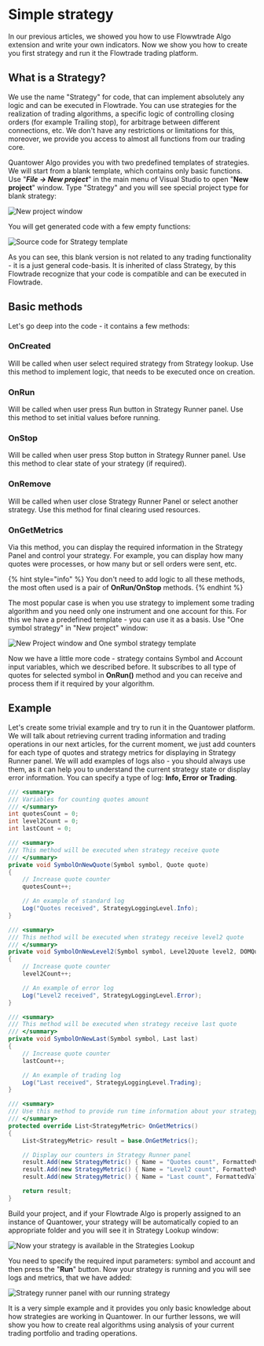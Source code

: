 # Simple strategy

In our previous articles, we showed you how to use Flowwtrade Algo extension and write your own indicators. Now we show you how to create you first strategy and run it the Flowtrade trading platform.

## What is a Strategy?

We use the name "Strategy" for code, that can implement absolutely any logic and can be executed in Flowtrade. You can use strategies for the realization of trading algorithms, a specific logic of controlling closing orders (for example Trailing stop), for arbitrage between different connections, etc. We don't have any restrictions or limitations for this, moreover, we provide you access to almost all functions from our trading core.

Quantower Algo provides you with two predefined templates of strategies. We will start from a blank template, which contains only basic functions. Use "_**File -> New project**_" in the main menu of Visual Studio to open "**New project**" window. Type "Strategy" and you will see special project type for blank strategy:

![New project window](<../.gitbook/assets/image (56).png>)

You will get generated code with a few empty functions:

![Source code for Strategy template](../.gitbook/assets/empty-code.png)

As you can see, this blank version is not related to any trading functionality - it is a just general code-basis. It is inherited of class Strategy, by this Flowtrade recognize that your code is compatible and can be executed in Flowtrade.

## Basic methods

Let's go deep into the code - it contains a few methods:

### **OnCreated**

Will be called when user select required strategy from Strategy lookup. Use this method to implement logic, that needs to be executed once on creation.

### **OnRun**

Will be called when user press Run button in Strategy Runner panel. Use this method to set initial values before running.

### **OnStop**

Will be called when user press Stop button in Strategy Runner panel. Use this method to clear state of your strategy (if required).

### **OnRemove**

Will be called when user close Strategy Runner Panel or select another strategy. Use this method for final clearing used resources.

### **OnGetMetrics**

Via this method, you can display the required information in the Strategy Panel and control your strategy. For example, you can display how many quotes were processes, or how many but or sell orders were sent, etc.

{% hint style="info" %}
You don't need to add logic to all these methods, the most often used is a pair of **OnRun/OnStop** methods.
{% endhint %}

The most popular case is when you use strategy to implement some trading algorithm and you need only one instrument and one account for this. For this we have a predefined template - you can use it as a basis. Use "One symbol strategy" in "New project" window:

![New Project window and One symbol strategy template](../.gitbook/assets/onesymbolstrategy.png)

Now we have a little more code - strategy contains Symbol and Account input variables, which we described before. It subscribes to all type of quotes for selected symbol in **OnRun()** method and you can receive and process them if it required by your algorithm.

## Example

Let's create some trivial example and try to run it in the Quantower platform. We will talk about retrieving current trading information and trading operations in our next articles, for the current moment, we just add counters for each type of quotes and strategy metrics for displaying in Strategy Runner panel. We will add examples of logs also - you should always use them, as it can help you to understand the current strategy state or display error information. You can specify a type of log: **Info, Error or Trading**.

```csharp
/// <summary>
/// Variables for counting quotes amount
/// </summary>
int quotesCount = 0;
int level2Count = 0;
int lastCount = 0;

/// <summary>
/// This method will be executed when strategy receive quote
/// </summary>        
private void SymbolOnNewQuote(Symbol symbol, Quote quote)
{
    // Increase quote counter
    quotesCount++;

    // An example of standard log
    Log("Quotes received", StrategyLoggingLevel.Info);
}

/// <summary>
/// This method will be executed when strategy receive level2 quote
/// </summary>        
private void SymbolOnNewLevel2(Symbol symbol, Level2Quote level2, DOMQuote dom)
{
    // Increase quote counter
    level2Count++;

    // An example of error log
    Log("Level2 received", StrategyLoggingLevel.Error);
}

/// <summary>
/// This method will be executed when strategy receive last quote
/// </summary>        
private void SymbolOnNewLast(Symbol symbol, Last last)
{
    // Increase quote counter
    lastCount++;

    // An example of trading log
    Log("Last received", StrategyLoggingLevel.Trading);
}

/// <summary>
/// Use this method to provide run time information about your strategy. You will see it in StrategyRunner panel in trading terminal
/// </summary>
protected override List<StrategyMetric> OnGetMetrics()
{
    List<StrategyMetric> result = base.OnGetMetrics();

    // Display our counters in Strategy Runner panel             
    result.Add(new StrategyMetric() { Name = "Quotes count", FormattedValue = quotesCount.ToString() });
    result.Add(new StrategyMetric() { Name = "Level2 count", FormattedValue = level2Count.ToString() });
    result.Add(new StrategyMetric() { Name = "Last count", FormattedValue = lastCount.ToString() });

    return result;
}
```

Build your project, and if your Flowtrade Algo is properly assigned to an instance of Quantower, your strategy will be automatically copied to an appropriate folder and you will see it in Strategy Lookup window:

![Now your strategy is available in the Strategies Lookup](../.gitbook/assets/strategy-in-lookup.png)

You need to specify the required input parameters: symbol and account and then press the "**Run**" button. Now your strategy is running and you will see logs and metrics, that we have added:

![Strategy runner panel with our running strategy](../.gitbook/assets/runnoingstrategie.png)

It is a very simple example and it provides you only basic knowledge about how strategies are working in Quantower. In our further lessons, we will show you how to create real algorithms using analysis of your current trading portfolio and trading operations.
